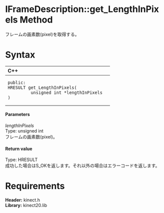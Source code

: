 IFrameDescription::get\_LengthInPixels Method  
=============================================  

フレームの画素数(pixel)を取得する。 <span id="syntaxSection"></span>

Syntax  
======  

<table>
<colgroup>
<col width="100%" />
</colgroup>
<thead>
<tr class="header">
<th align="left">C++</th>
</tr>
</thead>
<tbody>
<tr class="odd">
<td align="left"><pre><code>public:  
HRESULT get_LengthInPixels(  
         unsigned int *lengthInPixels  
)</code></pre></td>
</tr>
</tbody>
</table>

<span id="ID4EG"></span>
#### Parameters  

*lengthInPixels*    
Type: unsigned int  
フレームの画素数(pixel)。  

<span id="ID4EP"></span>
#### Return value  

Type: HRESULT  
成功した場合はS\_OKを返します。それ以外の場合はエラーコードを返します。  

<span id="requirements"></span>

Requirements  
============  

**Header:** kinect.h  
**Library:** kinect20.lib  



<!--Please do not edit the data in the comment block below.-->
<!--
TOCTitle : get_LengthInPixels Method
RLTitle : IFrameDescription::get_LengthInPixels Method
KeywordK : get_LengthInPixels method
KeywordK : IFrameDescription::get_LengthInPixels method
KeywordF : IFrameDescription::get_LengthInPixels
KeywordF : get_LengthInPixels
KeywordF : Microsoft.Kinect.kinect.IFrameDescription.get_LengthInPixels(unsigned int)
KeywordA : M:Microsoft.Kinect.kinect.IFrameDescription.get_LengthInPixels(unsigned int)
AssetID : M:Microsoft.Kinect.kinect.IFrameDescription.get_LengthInPixels(unsigned int)
Locale : en-us
CommunityContent : 1
APIType : Managed
APILocation : 
APIName : Microsoft.Kinect.kinect.IFrameDescription::get_LengthInPixels
TargetOS : Windows
TopicType : kbSyntax
DevLang : C++
DocSet : K4Wv2
ProjType : K4Wv2Proj
Technology : Kinect for Windows
Product : Kinect for Windows SDK v2
productversion : 20
-->
